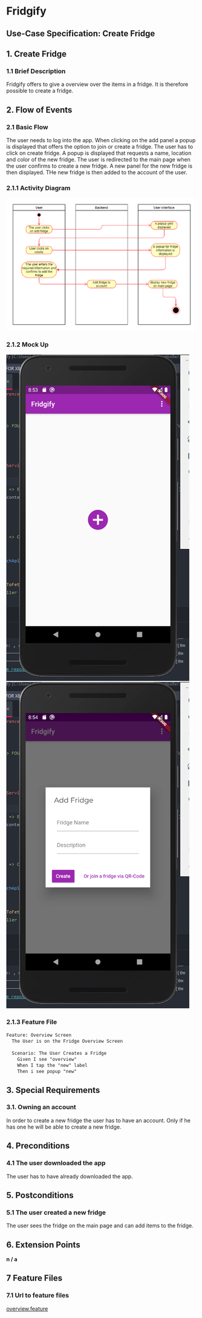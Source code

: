 # Fridgify

## Use-Case Specification: Create Fridge

## 1. Create Fridge

### 1.1 Brief Description

Fridgify offers to give a overview over the items in a fridge. It is therefore possible to create a fridge.

## 2. Flow of Events

### 2.1 Basic Flow

The user needs to log into the app. When clicking on the add panel a popup is displayed that offers the option to join or create a fridge. The user has to click on create fridge. A popup is displayed that requests a name, location and color of the new fridge. The user is redirected to the main page when the user confirms to create a new fridge. A new panel for the new fridge is then displayed. THe new fridge is then added to the account of the user.  

### 2.1.1 Activity Diagram

![Activity diagram get fridges](./createFridgeActionDiagram.png)

### 2.1.2 Mock Up

![Add](./start_screen_no_fridge.png)
![Create Fridge Mockup](./create_fridge_popup.png)

### 2.1.3 Feature File
```gherkin
Feature: Overview Screen
  The User is on the Fridge Overview Screen

  Scenario: The User Creates a Fridge
    Given I see "overview"
    When I tap the "new" label
    Then i see popup "new"
```

## 3. Special Requirements

### 3.1. Owning an account

In order to create a new fridge the user has to have an account. Only if he has one he will be able to create a new fridge.

## 4. Preconditions

### 4.1 The user downloaded the app 

The user has to have already downloaded the app.

## 5. Postconditions

### 5.1 The user created a new fridge

The user sees the fridge on the main page and can add items to the fridge.

## 6. Extension Points

**n / a**

## 7 Feature Files
### 7.1 Url to feature files
[overview.feature](https://github.com/Fridgify/Fridgify_Frontend/blob/working/featurefiles/fridgify/test_driver/features/overview.feature)